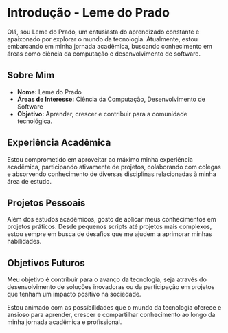 # Introdução - Leme do Prado

Olá, sou Leme do Prado, um entusiasta do aprendizado constante e apaixonado por explorar o mundo da tecnologia. Atualmente, estou embarcando em minha jornada acadêmica, buscando conhecimento em áreas como ciência da computação e desenvolvimento de software.

## Sobre Mim

- **Nome:** Leme do Prado
- **Áreas de Interesse:** Ciência da Computação, Desenvolvimento de Software
- **Objetivo:** Aprender, crescer e contribuir para a comunidade tecnológica.

## Experiência Acadêmica

Estou comprometido em aproveitar ao máximo minha experiência acadêmica, participando ativamente de projetos, colaborando com colegas e absorvendo conhecimento de diversas disciplinas relacionadas à minha área de estudo.

## Projetos Pessoais

Além dos estudos acadêmicos, gosto de aplicar meus conhecimentos em projetos práticos. Desde pequenos scripts até projetos mais complexos, estou sempre em busca de desafios que me ajudem a aprimorar minhas habilidades.

## Objetivos Futuros

Meu objetivo é contribuir para o avanço da tecnologia, seja através do desenvolvimento de soluções inovadoras ou da participação em projetos que tenham um impacto positivo na sociedade.

Estou animado com as possibilidades que o mundo da tecnologia oferece e ansioso para aprender, crescer e compartilhar conhecimento ao longo da minha jornada acadêmica e profissional.
